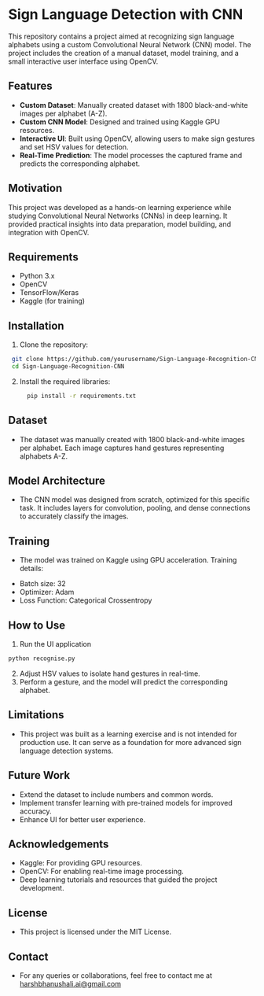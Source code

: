 # Sign Language Detection with CNN  

This repository contains a project aimed at recognizing sign language alphabets using a custom Convolutional Neural Network (CNN) model. The project includes the creation of a manual dataset, model training, and a small interactive user interface using OpenCV.  

## Features  
- **Custom Dataset**: Manually created dataset with 1800 black-and-white images per alphabet (A-Z).  
- **Custom CNN Model**: Designed and trained using Kaggle GPU resources.  
- **Interactive UI**: Built using OpenCV, allowing users to make sign gestures and set HSV values for detection.  
- **Real-Time Prediction**: The model processes the captured frame and predicts the corresponding alphabet.  

## Motivation  
This project was developed as a hands-on learning experience while studying Convolutional Neural Networks (CNNs) in deep learning. It provided practical insights into data preparation, model building, and integration with OpenCV.  

## Requirements  
- Python 3.x  
- OpenCV  
- TensorFlow/Keras  
- Kaggle (for training)  

## Installation  
1. Clone the repository:  
  ```bash
   git clone https://github.com/yourusername/Sign-Language-Recognition-CNN.git
   cd Sign-Language-Recognition-CNN
  ```

2. Install the required libraries:
   ```bash
     pip install -r requirements.txt
   ```
## Dataset
 - The dataset was manually created with 1800 black-and-white images per alphabet. Each image captures hand gestures representing alphabets A-Z.

## Model Architecture
- The CNN model was designed from scratch, optimized for this specific task. It includes layers for convolution, pooling, and dense connections to accurately classify the images.

## Training
- The model was trained on Kaggle using GPU acceleration. Training details:

* Batch size: 32
* Optimizer: Adam
* Loss Function: Categorical Crossentropy

## How to Use
1) Run the UI application
  ```bash
  python recognise.py
  ```
2) Adjust HSV values to isolate hand gestures in real-time.
3) Perform a gesture, and the model will predict the corresponding alphabet.

## Limitations
- This project was built as a learning exercise and is not intended for production use. It can serve as a foundation for more advanced sign language detection systems.

## Future Work
* Extend the dataset to include numbers and common words.
* Implement transfer learning with pre-trained models for improved accuracy.
* Enhance UI for better user experience.

## Acknowledgements
* Kaggle: For providing GPU resources.
* OpenCV: For enabling real-time image processing.
* Deep learning tutorials and resources that guided the project development.

## License
- This project is licensed under the MIT License.

## Contact
- For any queries or collaborations, feel free to contact me at harshbhanushali.ai@gmail.com
